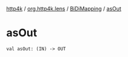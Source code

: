 [http4k](../../index.md) / [org.http4k.lens](../index.md) / [BiDiMapping](index.md) / [asOut](./as-out.md)

# asOut

`val asOut: (IN) -> OUT`